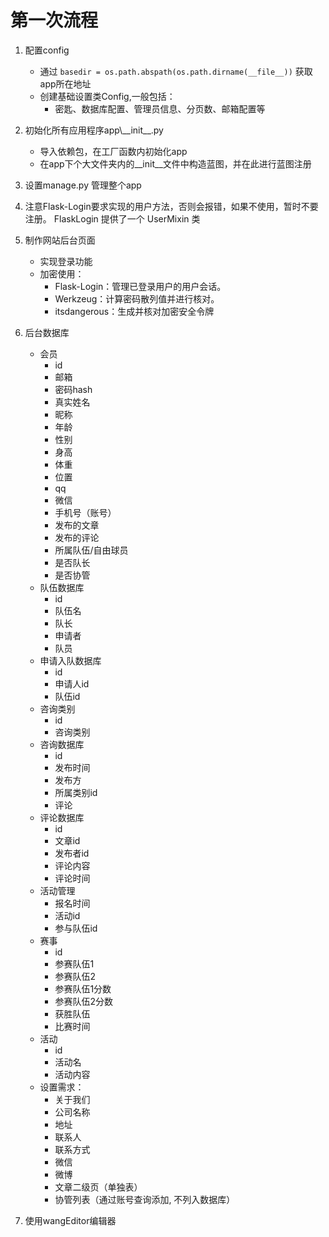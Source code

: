 # 第一次流程

1. 配置config
    * 通过 `basedir = os.path.abspath(os.path.dirname(__file__))` 获取app所在地址
    * 创建基础设置类Config,一般包括：
        * 密匙、数据库配置、管理员信息、分页数、邮箱配置等 
    
2. 初始化所有应用程序app\\\_\_init__.py
    * 导入依赖包，在工厂函数内初始化app
    * 在app下个大文件夹内的__init__文件中构造蓝图，并在此进行蓝图注册
    
3. 设置manage.py 管理整个app

4. 注意Flask-Login要求实现的用户方法，否则会报错，如果不使用，暂时不要注册。
   FlaskLogin 提供了一个 UserMixin 类

5. 制作网站后台页面
    * 实现登录功能
    * 加密使用：
        * Flask-Login：管理已登录用户的用户会话。
        * Werkzeug：计算密码散列值并进行核对。
        * itsdangerous：生成并核对加密安全令牌
        
6. 后台数据库
    * 会员
        * id
        * 邮箱
        * 密码hash
        * 真实姓名
        * 昵称
        * 年龄
        * 性别
        * 身高
        * 体重
        * 位置
        * qq
        * 微信
        * 手机号（账号）
        * 发布的文章
        * 发布的评论
        * 所属队伍/自由球员
        * 是否队长
        * 是否协管
    * 队伍数据库
        * id
        * 队伍名
        * 队长
        * 申请者
        * 队员
    * 申请入队数据库
        * id
        * 申请人id
        * 队伍id
    * 咨询类别
        * id
        * 咨询类别
    * 咨询数据库
        * id
        * 发布时间
        * 发布方
        * 所属类别id
        * 评论
    * 评论数据库
        * id
        * 文章id
        * 发布者id
        * 评论内容
        * 评论时间
    * 活动管理
        * 报名时间
        * 活动id
        * 参与队伍id
    * 赛事
        * id
        * 参赛队伍1
        * 参赛队伍2
        * 参赛队伍1分数
        * 参赛队伍2分数
        * 获胜队伍
        * 比赛时间
    * 活动
        * id
        * 活动名
        * 活动内容
    * 设置需求：
        * 关于我们
        * 公司名称
        * 地址
        * 联系人
        * 联系方式
        * 微信
        * 微博
        * 文章二级页（单独表）
        * 协管列表（通过账号查询添加, 不列入数据库）
7. 使用wangEditor编辑器